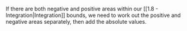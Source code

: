 If there are both negative and positive areas within our [[1.8 - Integration|Integration]] bounds, we need to work out the positive and negative areas separately, then add the absolute values. 